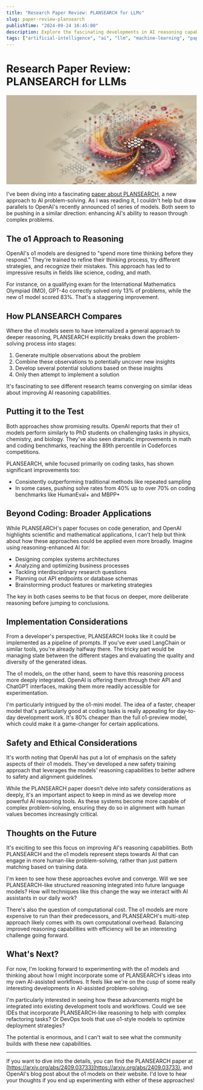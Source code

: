 ```yaml
---
title: "Research Paper Review: PLANSEARCH for LLMs"
slug: paper-review-plansearch
publishTime: "2024-09-24 16:45:00"
description: Explore the fascinating developments in AI reasoning capabilities, comparing OpenAI's o1 models with the PLANSEARCH approach. Discover how these advancements are revolutionizing problem-solving in fields like coding, science, and mathematics.
tags: ["artificial-intelligence", "ai", "llm", "machine-learning", "paper-review"]
---
```

# Research Paper Review: PLANSEARCH for LLMs

![An abstract, AI generated image symbolizing reasoning](./header.webp)

I've been diving into a fascinating [paper about PLANSEARCH](https://arxiv.org/abs/2409.03733), a new approach to AI problem-solving. As I was reading it, I couldn't help but draw parallels to OpenAI's recently announced o1 series of models. Both seem to be pushing in a similar direction: enhancing AI's ability to reason through complex problems.

## The o1 Approach to Reasoning

OpenAI's o1 models are designed to "spend more time thinking before they respond." They're trained to refine their thinking process, try different strategies, and recognize their mistakes. This approach has led to impressive results in fields like science, coding, and math.

For instance, on a qualifying exam for the International Mathematics Olympiad (IMO), GPT-4o correctly solved only 13% of problems, while the new o1 model scored 83%. That's a staggering improvement.

## How PLANSEARCH Compares

Where the o1 models seem to have internalized a general approach to deeper reasoning, PLANSEARCH explicitly breaks down the problem-solving process into stages:

1. Generate multiple observations about the problem
2. Combine these observations to potentially uncover new insights
3. Develop several potential solutions based on these insights
4. Only then attempt to implement a solution

It's fascinating to see different research teams converging on similar ideas about improving AI reasoning capabilities.

## Putting it to the Test

Both approaches show promising results. OpenAI reports that their o1 models perform similarly to PhD students on challenging tasks in physics, chemistry, and biology. They've also seen dramatic improvements in math and coding benchmarks, reaching the 89th percentile in Codeforces competitions.

PLANSEARCH, while focused primarily on coding tasks, has shown significant improvements too:

- Consistently outperforming traditional methods like repeated sampling
- In some cases, pushing solve rates from 40% up to over 70% on coding benchmarks like HumanEval+ and MBPP+

## Beyond Coding: Broader Applications

While PLANSEARCH's paper focuses on code generation, and OpenAI highlights scientific and mathematical applications, I can't help but think about how these approaches could be applied even more broadly. Imagine using reasoning-enhanced AI for:

- Designing complex systems architectures
- Analyzing and optimizing business processes
- Tackling interdisciplinary research questions
- Planning out API endpoints or database schemas
- Brainstorming product features or marketing strategies

The key in both cases seems to be that focus on deeper, more deliberate reasoning before jumping to conclusions.

## Implementation Considerations

From a developer's perspective, PLANSEARCH looks like it could be implemented as a pipeline of prompts. If you've ever used LangChain or similar tools, you're already halfway there. The tricky part would be managing state between the different stages and evaluating the quality and diversity of the generated ideas.

The o1 models, on the other hand, seem to have this reasoning process more deeply integrated. OpenAI is offering them through their API and ChatGPT interfaces, making them more readily accessible for experimentation.

I'm particularly intrigued by the o1-mini model. The idea of a faster, cheaper model that's particularly good at coding tasks is really appealing for day-to-day development work. It's 80% cheaper than the full o1-preview model, which could make it a game-changer for certain applications.

## Safety and Ethical Considerations

It's worth noting that OpenAI has put a lot of emphasis on the safety aspects of their o1 models. They've developed a new safety training approach that leverages the models' reasoning capabilities to better adhere to safety and alignment guidelines.

While the PLANSEARCH paper doesn't delve into safety considerations as deeply, it's an important aspect to keep in mind as we develop more powerful AI reasoning tools. As these systems become more capable of complex problem-solving, ensuring they do so in alignment with human values becomes increasingly critical.

## Thoughts on the Future

It's exciting to see this focus on improving AI's reasoning capabilities. Both PLANSEARCH and the o1 models represent steps towards AI that can engage in more human-like problem-solving, rather than just pattern matching based on training data.

I'm keen to see how these approaches evolve and converge. Will we see PLANSEARCH-like structured reasoning integrated into future language models? How will techniques like this change the way we interact with AI assistants in our daily work?

There's also the question of computational cost. The o1 models are more expensive to run than their predecessors, and PLANSEARCH's multi-step approach likely comes with its own computational overhead. Balancing improved reasoning capabilities with efficiency will be an interesting challenge going forward.

## What's Next?

For now, I'm looking forward to experimenting with the o1 models and thinking about how I might incorporate some of PLANSEARCH's ideas into my own AI-assisted workflows. It feels like we're on the cusp of some really interesting developments in AI-assisted problem-solving.

I'm particularly interested in seeing how these advancements might be integrated into existing development tools and workflows. Could we see IDEs that incorporate PLANSEARCH-like reasoning to help with complex refactoring tasks? Or DevOps tools that use o1-style models to optimize deployment strategies?

The potential is enormous, and I can't wait to see what the community builds with these new capabilities.

---

If you want to dive into the details, you can find the PLANSEARCH paper at [https://arxiv.org/abs/2409.03733](https://arxiv.org/abs/2409.03733), and OpenAI's blog post about the o1 models on their website. I'd love to hear your thoughts if you end up experimenting with either of these approaches!